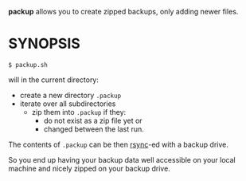 **packup** allows you to create zipped backups, only adding newer files.

# SYNOPSIS

`$ packup.sh`

will in the current directory:
- create a new directory `.packup` 
- iterate over all subdirectories
    - zip them into `.packup` if they:
        - do not exist as a zip file yet or
        - changed between the last run.
    
The contents of `.packup` can be then [rsync](http://en.wikipedia.org/wiki/Rsync)-ed with a backup drive.

So you end up having your backup data well accessible on your local machine and nicely zipped on your backup drive.
